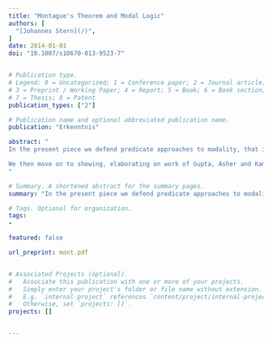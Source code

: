 ```yaml
---
title: "Montague's Theorem and Modal Logic"
authors: [
  "[Johannes Stern](/)",
]
date: 2014-01-01
doi: "10.1007/s10670-013-9523-7"


# Publication type.
# Legend: 0 = Uncategorized; 1 = Conference paper; 2 = Journal article;
# 3 = Preprint / Working Paper; 4 = Report; 5 = Book; 6 = Book section;
# 7 = Thesis; 8 = Patent
publication_types: ["2"]

# Publication name and optional abbreviated publication name.
publication: "Erkenntnis"

abstract: "
In the present piece we defend predicate approaches to modality, that is approaches that conceive of modal notions as predicates applicable to names of sentences or propositions, against the challenges raised by Montague’s theorem. Montague’s theorem is often taken to show that the most intuitive modal principles lead to paradox if we conceive of the modal notion as a predicate. Following Schweizer and others we show this interpretation of Montague’s theorem to be unwarranted unless a further non trivial assumption is made---an assumption which should not be taken as a given.

We then move on to showing, elaborating on work of Gupta, Asher and Kamp, and Schweizer, that the unrestricted modal principles can be upheld within the predicate approach and that the predicate approach is an adequate approach to modality from the perspective of modal operator logic. To this end we develop a possible world semantics for multiple modal predicates and show that for a wide class of multimodal operator logics we may find a suitable class of models of the predicate approach which satisfies, modulo translation, precisely the theorems of the modal operator logic at stake.
"

# Summary. A shortened abstract for the summary pages.
summary: "In the present piece we defend predicate approaches to modality, that is approaches that conceive of modal notions as predicates applicable to names of sentences or propositions, against the challenges raised by Montague’s theorem."

# Tags. Optional for organization.
tags:
-

featured: false

url_preprint: mont.pdf


# Associated Projects (optional).
#   Associate this publication with one or more of your projects.
#   Simply enter your project's folder or file name without extension.
#   E.g. `internal-project` references `content/project/internal-project/index.md`.
#   Otherwise, set `projects: []`.
projects: []


---
```

